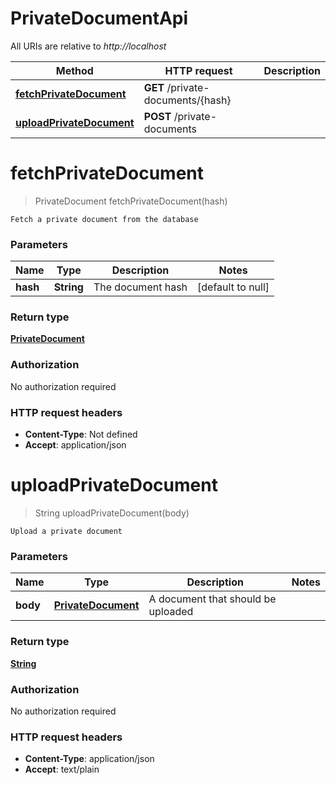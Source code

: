 # PrivateDocumentApi

All URIs are relative to *http://localhost*

Method | HTTP request | Description
------------- | ------------- | -------------
[**fetchPrivateDocument**](PrivateDocumentApi.md#fetchPrivateDocument) | **GET** /private-documents/{hash} | 
[**uploadPrivateDocument**](PrivateDocumentApi.md#uploadPrivateDocument) | **POST** /private-documents | 


<a name="fetchPrivateDocument"></a>
# **fetchPrivateDocument**
> PrivateDocument fetchPrivateDocument(hash)



    Fetch a private document from the database

### Parameters

Name | Type | Description  | Notes
------------- | ------------- | ------------- | -------------
 **hash** | **String**| The document hash | [default to null]

### Return type

[**PrivateDocument**](../Models/PrivateDocument.md)

### Authorization

No authorization required

### HTTP request headers

- **Content-Type**: Not defined
- **Accept**: application/json

<a name="uploadPrivateDocument"></a>
# **uploadPrivateDocument**
> String uploadPrivateDocument(body)



    Upload a private document

### Parameters

Name | Type | Description  | Notes
------------- | ------------- | ------------- | -------------
 **body** | [**PrivateDocument**](../Models/PrivateDocument.md)| A document that should be uploaded |

### Return type

[**String**](../Models/string.md)

### Authorization

No authorization required

### HTTP request headers

- **Content-Type**: application/json
- **Accept**: text/plain

